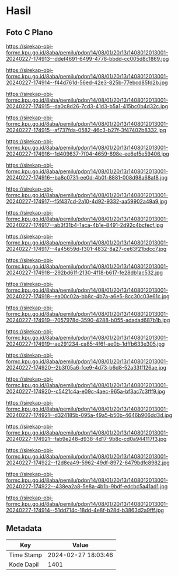 # Hasil

## Foto C Plano

https://sirekap-obj-formc.kpu.go.id/8aba/pemilu/pdpr/14/08/01/20/13/1408012013001-20240227-174913--ddef4691-6499-4778-bbdd-cc005d8c1869.jpg

https://sirekap-obj-formc.kpu.go.id/8aba/pemilu/pdpr/14/08/01/20/13/1408012013001-20240227-174914--f44d761d-56ed-42e3-825b-77ebcd85fd2b.jpg

https://sirekap-obj-formc.kpu.go.id/8aba/pemilu/pdpr/14/08/01/20/13/1408012013001-20240227-174915--da0c8d26-7cd3-41d3-b5a1-415bc0b4d32c.jpg

https://sirekap-obj-formc.kpu.go.id/8aba/pemilu/pdpr/14/08/01/20/13/1408012013001-20240227-174915--af737fda-0582-46c3-b27f-3f47402b8332.jpg

https://sirekap-obj-formc.kpu.go.id/8aba/pemilu/pdpr/14/08/01/20/13/1408012013001-20240227-174916--1d409637-7f04-4659-898e-ee6ef5e59406.jpg

https://sirekap-obj-formc.kpu.go.id/8aba/pemilu/pdpr/14/08/01/20/13/1408012013001-20240227-174916--ba8c0731-ee0d-4b0f-8881-008d98a68af8.jpg

https://sirekap-obj-formc.kpu.go.id/8aba/pemilu/pdpr/14/08/01/20/13/1408012013001-20240227-174917--f5f437cd-2a10-4d92-9332-aa59902a49a9.jpg

https://sirekap-obj-formc.kpu.go.id/8aba/pemilu/pdpr/14/08/01/20/13/1408012013001-20240227-174917--ab3f31b4-1aca-4b1e-8491-2d92c4bcfecf.jpg

https://sirekap-obj-formc.kpu.go.id/8aba/pemilu/pdpr/14/08/01/20/13/1408012013001-20240227-174917--4a45659d-f301-4832-8a27-ce63f21bdcc7.jpg

https://sirekap-obj-formc.kpu.go.id/8aba/pemilu/pdpr/14/08/01/20/13/1408012013001-20240227-174918--292bd61f-2130-4f18-b617-fe28db1ac532.jpg

https://sirekap-obj-formc.kpu.go.id/8aba/pemilu/pdpr/14/08/01/20/13/1408012013001-20240227-174918--ea00c02a-bb8c-4b7a-a6e5-8cc30c03e61c.jpg

https://sirekap-obj-formc.kpu.go.id/8aba/pemilu/pdpr/14/08/01/20/13/1408012013001-20240227-174919--7057978d-3590-4288-b055-adadad687b1b.jpg

https://sirekap-obj-formc.kpu.go.id/8aba/pemilu/pdpr/14/08/01/20/13/1408012013001-20240227-174919--ae291234-ca85-4f6f-ae0b-1dffb633e305.jpg

https://sirekap-obj-formc.kpu.go.id/8aba/pemilu/pdpr/14/08/01/20/13/1408012013001-20240227-174920--2b3f05a6-fce9-4d73-b6d8-52a33ff126ae.jpg

https://sirekap-obj-formc.kpu.go.id/8aba/pemilu/pdpr/14/08/01/20/13/1408012013001-20240227-174920--c5421c4a-e09c-4aec-965a-bf3ac7c3fff9.jpg

https://sirekap-obj-formc.kpu.go.id/8aba/pemilu/pdpr/14/08/01/20/13/1408012013001-20240227-174921--d324185b-095a-49a5-b50b-4646b906dd3d.jpg

https://sirekap-obj-formc.kpu.go.id/8aba/pemilu/pdpr/14/08/01/20/13/1408012013001-20240227-174921--fab9e248-d938-4d17-9b8c-cd0a944117f3.jpg

https://sirekap-obj-formc.kpu.go.id/8aba/pemilu/pdpr/14/08/01/20/13/1408012013001-20240227-174922--f2d8ea49-5962-49df-8972-6479bdfc8982.jpg

https://sirekap-obj-formc.kpu.go.id/8aba/pemilu/pdpr/14/08/01/20/13/1408012013001-20240227-174922--438ea2a8-5e8a-4b1b-9bdf-edcbc5a41ad1.jpg

https://sirekap-obj-formc.kpu.go.id/8aba/pemilu/pdpr/14/08/01/20/13/1408012013001-20240227-174914--51dd714c-18dd-4e8f-b28d-b3863d2a9fff.jpg


## Metadata

| Key        | Value               |
| ---------- | ------------------- |
| Time Stamp | 2024-02-27 18:03:46 |
| Kode Dapil | 1401                |



